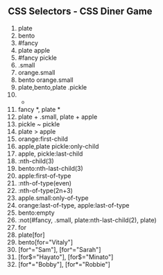 ## CSS Selectors - CSS Diner Game

1. plate
2. bento
3. #fancy
4. plate apple
5. #fancy pickle
6. .small
7. orange.small
8. bento orange.small
9. plate,bento,plate .pickle
10. *
11. fancy *, plate *
12. plate + .small, plate + apple
13. pickle ~ pickle
14. plate > apple
15. orange:first-child
16. apple,plate pickle:only-child
17. apple, pickle:last-child
18. :nth-child(3)
19. bento:nth-last-child(3)
20. apple:first-of-type
21. :nth-of-type(even)
22. :nth-of-type(2n+3)
23. apple.small:only-of-type
24. orange:last-of-type, apple:last-of-type
25. bento:empty
26. :not(#fancy, .small, plate:nth-last-child(2), plate)
27. for
28. plate[for]
29. bento[for="Vitaly"]
30. [for^="Sam"], [for^="Sarah"]
31. [for$="Hayato"], [for$="Minato"]
32. [for*="Bobby"], [for*="Robbie"]